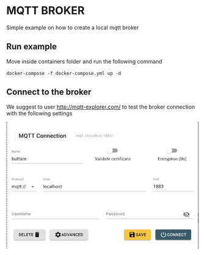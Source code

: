 # MQTT BROKER
Simple example on how to create a local mqtt broker

## Run example
Move inside containers folder and run the following command
```
docker-compose -f docker-compose.yml up -d
```

## Connect to the broker
We suggest to user http://mqtt-explorer.com/ to test the broker connection with the following settings



![alt text](https://github.com/eelectronspa/lab/blob/main/mqtt-broker/readme/mqtt-explorer_0.png?raw=true)
